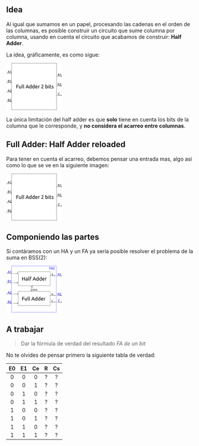 ## Idea
Al igual que sumamos en un papel, procesando las cadenas en el orden de las columnas, es posible construir un circuito que sume columna por columna, usando en cuenta el circuito que acabamos de construir: **Half Adder**.

La idea, gráficamente, es como sigue:

![alt text](https://github.com/Orga-UNQ/mumuki-guia-bajo-nivel-logica-digital/blob/master/assets/fa2.png?raw=true "Full Adder de 2 bit")

La única limitación del half adder es que **solo** tiene en cuenta los bits de la columna que le corresponde, y **no considera el acarreo entre columnas**. 

## Full Adder: Half Adder reloaded

Para tener en cuenta el acarreo, debemos pensar una entrada mas, algo así como lo que se ve en la siguiente imagen:


![alt text](https://github.com/Orga-UNQ/mumuki-guia-bajo-nivel-logica-digital/blob/master/assets/fa1.png?raw=true "Full Adder de 1 bit")


## Componiendo las partes

Si contáramos con un HA y un FA ya sería posible resolver el problema de la suma en BSS(2):

![alt text](https://github.com/Orga-UNQ/mumuki-guia-bajo-nivel-logica-digital/blob/master/assets/fa2-circuito.png?raw=true "Implementacion del Full Adder de 2 bit")

## A trabajar
> Dar la fórmula de verdad del resultado *FA de un bit* 

No te olvides de pensar primero la siguiente tabla de verdad:

E0 | E1 | Ce | R | Cs
|:---:|:---:|:---:|:---:|:---:|
|0    |0    |0    | ?|?|
|0    |0    |1    | ?|?|
|0    |1    |0    | ?|?|
|0    |1    |1    | ?|?|
|1    |0    |0    | ?|?|
|1    |0    |1    | ?|?|
|1    |1    |0    | ?|?|
|1    |1    |1    | ?|?|



